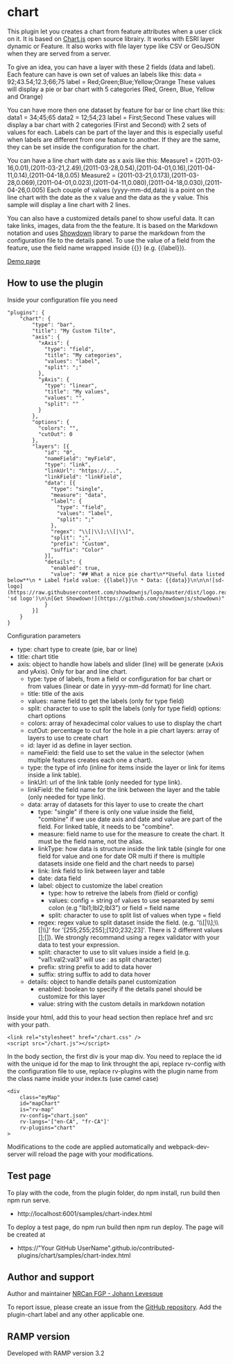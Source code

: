 # chart
This plugin let you creates a chart from feature attributes when a user click on it. It is based on [Chart.js](https://www.chartjs.org/) open source librairy.
It works with ESRI layer dynamic or Feature. It also works with file layer type like CSV or GeoJSON when they are served from a server.

To give an idea, you can have a layer with these 2 fields (data and label). Each feature can have is own set of values an labels like this:
data = 92;43.54;12.3;66;75
label = Red;Green;Blue;Yellow;Orange
These values will display a pie or bar chart with 5 categories (Red, Green, Blue, Yellow and Orange)

You can have more then one dataset by feature for bar or line chart like this:
data1 = 34;45;65
data2 = 12;54;23
label = First;Second
These values will display a bar chart with 2 categories (First and Second) with 2 sets of values for each. Labels can be part of the layer and this is especially
useful when labels are different from one feature to another. If they are the same, they can be set inside the configuration for the chart.

You can have a line chart with date as x axis like this:
Measure1 = (2011-03-16,0.01),(2011-03-21,2.49),(2011-03-28,0.54),(2011-04-01,0.16),(2011-04-11,0.14),(2011-04-18,0.05)
Measure2 = (2011-03-21,0.173),(2011-03-28,0.069),(2011-04-01,0.023),(2011-04-11,0.080),(2011-04-18,0.030),(2011-04-26,0.005)
Each couple of values (yyyy-mm-dd,data) is a point on the line chart with the date as the x value and the data as the y value. This sample will display a line chart with 2 lines.

You can also have a customized details panel to show useful data. It can take links, images, data from the the feature. It is based on the Markdown notation and uses
[Showdown](https://github.com/showdownjs/showdown) library to parse the markdown from the configuration file to the details panel. To use the value of a field from the feature,
use the field name wrapped inside {{}} (e.g. {{label}}).

[Demo page](https://jolevesq.github.io/contributed-plugins/chart/samples/chart-index.html)

## How to use the plugin
Inside your configuration file you need
```
"plugins": {
    "chart": {
        "type": "bar",
        "title": "My Custom Tilte",
        "axis": {
          "xAxis": {
            "type": "field",
            "title": "My categories",
            "values": "label",
            "split": ";"
          },
          "yAxis": {
            "type": "linear",
            "title": "My values",
            "values": "",
            "split": ""
          }
        },
        "options": {
          "colors": "",
          "cutOut": 0
        },
        "layers": [{
            "id": "0",
            "nameField": "myField",
            "type": "link",
            "linkUrl": "https://...",
            "linkField": "linkField",
            "data": [{
              "type": "single",
              "measure": "data",
              "label": {
                "type": "field",
                "values": "label",
                "split": ";"
              },
              "regex": "\\[|\\];\\[|\\]",
              "split": ";",
              "prefix": "Custom",
              "suffix": "Color"
            }],
            "details": {
              "enabled": true,
              "value": "## What a nice pie chart\n**Useful data listed below**\n * Label field value: {{label}}\n * Data: {{data}}\n\n\n![sd-logo](https://raw.githubusercontent.com/showdownjs/logo/master/dist/logo.readme.png 'sd logo')\n\n[Get Showdown!](https://github.com/showdownjs/showdown)"
            }
        }]
    }
}
```

Configuration parameters
- type: chart type to create (pie, bar or line)
- title: chart title
- axis: object to handle how labels and slider (line) will be generate (xAxis and yAxis). Only for bar and line chart.
  - type: type of labels, from a field or configuration for bar chart or from values (linear or date in yyyy-mm-dd format) for line chart.
  - title: title of the axis
  - values: name field to get the labels (only for type field)
  - split: character to use to split the labels (only for type field)
options: chart options
  - colors: array of hexadecimal color values to use to display the chart
  - cutOut: percentage to cut for the hole in a pie chart
layers: array of layers to use to create chart
  - id: layer id as define in layer section.
  - nameField: the field use to set the value in the selector (when multiple features creates each one a chart).
  - type: the type of info (inline for items inside the layer or link for items inside a link table).
  - linkUrl: url of the link table (only needed for type link).
  - linkField: the field name for the link between the layer and the table (only needed for type link).
  - data: array of datasets for this layer to use to create the chart
    - type: "single" if there is only one value inside the field, "combine" if we use date axis and date and value are part of the field. For linked table, it needs to be "combine".
    - measure: field name to use for the measure to create the chart. It must be the field name, not the alias.
    - linkType: how data is structure inside the link table (single for one field for value and one for date OR multi if there is multiple datasets inside one field and the chart needs to parse)
    - link: link field to link between layer and table
    - date: data field
    - label: object to customize the label creation
      - type: how to retreive the labels from (field or config)
      - values: config = string of values to use separated by semi colon (e.g "lbl1;lbl2;lbl3") or field = field name
      - split: character to use to split list of values when type = field
    - regex: regex value to split dataset inside the field. (e.g. '\\\\[|\\\\];\\\\[|\\\\]' for '[255;255;255];[120;232;23]'. There is 2 different values [];[]). We strongly recommand using a regex validator with your data to test your expression.
    - split: character to use to slit values inside a field (e.g. "val1:val2:val3" will use : as split character)
    - prefix: string prefix to add to data hover
    - suffix: string suffix to add to data hover
  - details: object to handle details panel customization
    - enabled: boolean to specify if the details panel should be customize for this layer
    - value: string with the custom details in markdown notation


Inside your html, add this to your head section then replace href and src with your path.
```
<link rel="stylesheet" href="/chart.css" />
<script src="/chart.js"></script>
```
In the body section, the first div is your map div. You need to replace the id with the unique id for the map to link throught the api, replace rv-config with the configuration file to use, replace rv-plugins with the plugin name from the class name inside your index.ts (use camel case)

```
<div
    class="myMap"
    id="mapChart"
    is="rv-map"
    rv-config="chart.json"
    rv-langs='["en-CA", "fr-CA"]'
    rv-plugins="chart" 
>
```
Modifications to the code are applied automatically and webpack-dev-server will reload the page with your modifications.

## Test page
To play with the code, from the plugin folder, do npm install, run build then npm run serve.
- http://localhost:6001/samples/chart-index.html

To deploy a test page, do npm run build then npm run deploy. The page will be created at
- https://"Your GitHub UserName".github.io/contributed-plugins/chart/samples/chart-index.html

## Author and support
Author and maintainer [NRCan FGP - Johann Levesque](https://github.com/jolevesq)

To report issue, please create an issue from the [GitHub repository](https://github.com/fgpv-vpgf/contributed-plugins/issues). Add the plugin-chart label and any other applicable one.

## RAMP version
Developed with RAMP version 3.2
